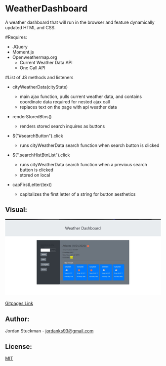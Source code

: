 # WeatherDashboard
A weather dashboard that will run in the browser and feature dynamically updated HTML and CSS.

#Requires:
* JQuery
* Moment.js
* Openweathermap.org 
    * Current Weather Data API
    * One Call API 


#List of JS methods and listeners

* cityWeatherData(cityState)
  * main ajax function, pulls current weather data, and contains coordinate data required for nested ajax call
  * replaces text on the page with api weather data

* renderStoredBtns()
  *  renders stored search inquires as buttons

* $("#searchButton").click
  * runs cityWeatherData search function when search button is clicked

* $(".searchHistBtnList").click
  * runs cityWeatherData search function when a previous search button is clicked
  * stored on local

* capFirstLetter(text)
  * capitalizes the first letter of a string for button aesthetics 


## Visual:

![Demo Image](./images/weatherDash.JPG)

[Gitpages Link](https://jordanks93.github.io/WeatherDashboard/)

## Author: 
Jordan Stuckman - jordanks93@gmail.com

## License:
[MIT](./license/license.txt)
